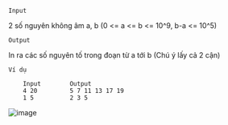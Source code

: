 `Input`

2 số nguyên không âm a, b (0 <= a <= b <= 10^9, b-a <= 10^5)

`Output`

In ra các số nguyên tố trong đoạn từ a tới b (Chú ý lấy cả 2 cận)

`Ví dụ`

        Input        Output
        4 20         5 7 11 13 17 19
        1 5          2 3 5

![image](https://github.com/minchangggg/DSA/assets/125820144/d9639acd-d642-4e81-81c4-fdf92449de1e)
